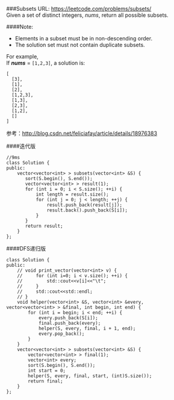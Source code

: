 ###Subsets
URL: https://leetcode.com/problems/subsets/</br>
Given a set of distinct integers, _nums_, return all possible subsets.

####Note:
- Elements in a subset must be in non-descending order.
- The solution set must not contain duplicate subsets.

For example,</br>
If ___nums___ = `[1,2,3]`, a solution is:

	[
	  [3],
	  [1],
	  [2],
	  [1,2,3],
	  [1,3],
	  [2,3],
	  [1,2],
	  []
	]

参考：http://blog.csdn.net/feliciafay/article/details/18976383

####迭代版

	//9ms
	class Solution {
	public:
	    vector<vector<int> > subsets(vector<int> &S) {
	       sort(S.begin(), S.end());
	       vector<vector<int> > result(1); 
	       for (int i = 0; i < S.size(); ++i) {
	           int length = result.size();
	           for (int j = 0; j < length; ++j) {
	               result.push_back(result[j]);
	               result.back().push_back(S[i]);
	           }
	       }
	       return result;
	    }
	};

####DFS递归版

	class Solution {
	public:
	    // void print_vector(vector<int> v) {
	    //     for (int i=0; i < v.size(); ++i) {
	    //         std::cout<<v[i]<<"\t";
	    //     }
	    //     std::cout<<std::endl;
	    // }
	    void helper(vector<int> &S, vector<int> &every,  vector<vector<int> > &final, int begin, int end) {
	        for (int i = begin; i < end; ++i) {
	            every.push_back(S[i]);
	            final.push_back(every);
	            helper(S, every, final, i + 1, end);
	            every.pop_back();
	        }
	    }
	    vector<vector<int> > subsets(vector<int> &S) {
	        vector<vector<int> > final(1);
	        vector<int> every;
	        sort(S.begin(), S.end());
	        int start = 0;
	        helper(S, every, final, start, (int)S.size());
	        return final;
	    }
	};